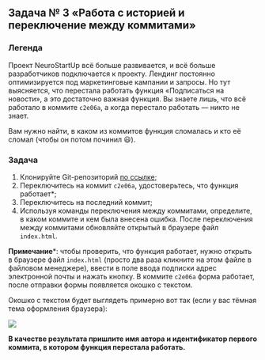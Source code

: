 ## Задача № 3 «Работа с историей и переключение между коммитами»

### Легенда

Проект NeuroStartUp всё больше развивается, и всё больше разработчиков подключается к проекту. Лендинг постоянно оптимизируется под маркетинговые кампании и запросы. Но тут выясняется, что перестала работать функция «Подписаться на новости», а это достаточно важная функция. Вы знаете лишь, что всё работало в коммите ```c2e06a```, а когда перестало работать — никто не знает.

Вам нужно найти, в каком из коммитов функция сломалась и кто её сломал (чтобы он потом починил 😃).

### Задача

1. Клонируйте Git-репозиторий [по ссылке](https://github.com/netology-code/git-homeworks-neuro-broken);
2. Переключитесь на коммит ```c2e06a```, удостоверьтесь, что функция работает*;
3. Переключитесь на последний коммит;
4. Используя команды переключения между коммитами, определите, в каком коммите и кем была внесена ошибка. После переключения между коммитами обновляйте открытый в браузере файл ```index.html```.

**Примечание***: чтобы проверить, что функция работает, нужно открыть в браузере файл ```index.html``` (просто два раза кликните на этом файле в файловом менеджере), ввести в поле ввода подписки адрес электронной почты и нажать кнопку. В коммите ```c2e06a``` форма работает, после отправки формы появляется окошко с текстом.

Окошко с текстом будет выглядеть примерно вот так (если у вас тёмная тема оформления браузера):

![](https://github.com/netology-code/git-homeworks/blob/new-hw/branch/pic/alert.png)

**В качестве результата пришлите имя автора и идентификатор первого коммита, в котором функция перестала работать.**